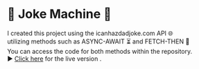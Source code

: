 # 🤖 Joke Machine 🎉
I created this project using the icanhazdadjoke.com API 🌐 <br />
utilizing methods such as ASYNC-AWAIT ⏳ and FETCH-THEN 🚀 <br />
You can access the code for both methods within the repository. <br />
▶️ [Click here](https://dad-jokes-red.vercel.app/) for the live version .

